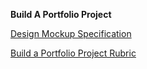 **Build A Portfolio Project**


[Design Mockup Specification](docs/design-mockup-portfolio.pdf)

[Build a Portfolio Project Rubric](https://github.com/jjyoung1/BuildAPortfolio/Build_a_Portfolio_Project_Rubric.html)